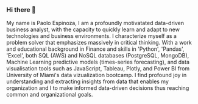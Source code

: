 ### Hi there 👋

My name is Paolo Espinoza, I am a profoundly motivatated data-driven business analyst, with the capacity to quickly learn and adapt to new technologies and business environments. I characterize myself as a problem solver that emphasizes massively in critical thinking. With a work and educational background in Finance and skills in 'Python', 'Pandas', 'Excel', both SQL (AWS) and NoSQL databases (PostgreSQL, MongoDB), Machine Learning predictive models (times-series forecasting), and data visualisation tools such as JavaScript, Tableau, Plotly, and Power BI from University of Miami's data vizualization bootcamp.
I find profound joy in understanding and extracting insights from data that enables my organization and I to make informed data-driven decisions thus reaching common and organizational goals.


